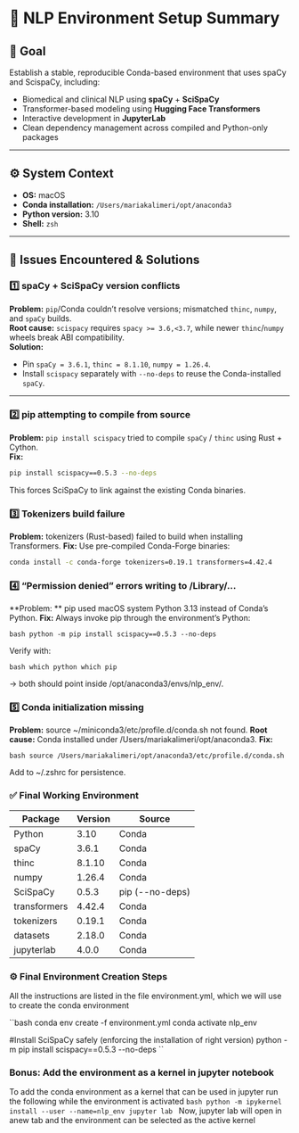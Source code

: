 # 🧭 NLP Environment Setup Summary

## 🎯 Goal
Establish a stable, reproducible Conda-based environment that uses spaCy and ScispaCy, including:
- Biomedical and clinical NLP using **spaCy** + **SciSpaCy**
- Transformer-based modeling using **Hugging Face Transformers**
- Interactive development in **JupyterLab**
- Clean dependency management across compiled and Python-only packages

---

## ⚙️ System Context
- **OS:** macOS  
- **Conda installation:** `/Users/mariakalimeri/opt/anaconda3`  
- **Python version:** 3.10  
- **Shell:** `zsh`

---

## 🧩 Issues Encountered & Solutions

### 1️⃣ spaCy + SciSpaCy version conflicts
**Problem:** `pip`/Conda couldn’t resolve versions; mismatched `thinc`, `numpy`, and `spaCy` builds.  
**Root cause:** `scispacy` requires `spacy >= 3.6,<3.7`, while newer `thinc`/`numpy` wheels break ABI compatibility.  
**Solution:**  
- Pin `spaCy = 3.6.1`, `thinc = 8.1.10`, `numpy = 1.26.4`.  
- Install `scispacy` separately with `--no-deps` to reuse the Conda-installed `spaCy`.

---

### 2️⃣ pip attempting to compile from source
**Problem:** `pip install scispacy` tried to compile `spaCy` / `thinc` using Rust + Cython.  
**Fix:**  
```bash
pip install scispacy==0.5.3 --no-deps
```
This forces SciSpaCy to link against the existing Conda binaries.

### 3️⃣ Tokenizers build failure

**Problem:**  tokenizers (Rust-based) failed to build when installing Transformers.
**Fix:**
Use pre-compiled Conda-Forge binaries:

```bash
conda install -c conda-forge tokenizers=0.19.1 transformers=4.42.4
```

### 4️⃣ “Permission denied” errors writing to /Library/...

**Problem: ** pip used macOS system Python 3.13 instead of Conda’s Python.
**Fix:**
Always invoke pip through the environment’s Python:

``bash
python -m pip install scispacy==0.5.3 --no-deps
``

Verify with:

``bash
which python
which pip
``

→ both should point inside /opt/anaconda3/envs/nlp_env/.

### 5️⃣ Conda initialization missing

**Problem:** source ~/miniconda3/etc/profile.d/conda.sh not found.
**Root cause:** Conda installed under /Users/mariakalimeri/opt/anaconda3.
**Fix:**

``bash
source /Users/mariakalimeri/opt/anaconda3/etc/profile.d/conda.sh
``

Add to ~/.zshrc for persistence.

### ✅ Final Working Environment

| Package      | Version | Source          |
| ------------ | ------- | --------------- |
| Python       | 3.10    | Conda           |
| spaCy        | 3.6.1   | Conda           |
| thinc        | 8.1.10  | Conda           |
| numpy        | 1.26.4  | Conda           |
| SciSpaCy     | 0.5.3   | pip (--no-deps) |
| transformers | 4.42.4  | Conda           |
| tokenizers   | 0.19.1  | Conda           |
| datasets     | 2.18.0  | Conda           |
| jupyterlab   | 4.0.0   | Conda           |

### ⚙️ Final Environment Creation Steps

All the instructions are listed in the file environment.yml, which we will use to create the conda environment

``bash
conda env create -f environment.yml
conda activate nlp_env

#Install SciSpaCy safely (enforcing the installation of right version)
python -m pip install scispacy==0.5.3 --no-deps
``

### Bonus: Add the environment as a kernel in jupyter notebook 

To add the conda environment as a kernel that can be used in jupyter run the following while the environment is activated
``bash
python -m ipykernel install --user --name=nlp_env
jupyter lab
``
Now, jupyter lab will open in anew tab and the environment can be selected as the active kernel